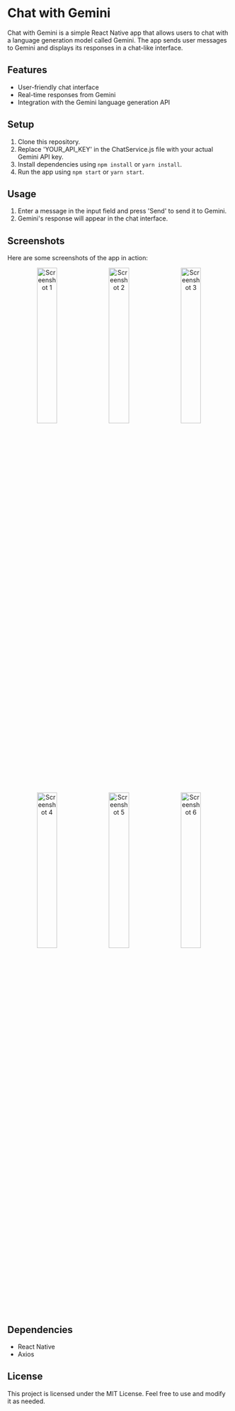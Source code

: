 # Chat with Gemini

Chat with Gemini is a simple React Native app that allows users to chat with a language generation model called Gemini. The app sends user messages to Gemini and displays its responses in a chat-like interface.

## Features

- User-friendly chat interface
- Real-time responses from Gemini
- Integration with the Gemini language generation API

## Setup

1. Clone this repository.
2. Replace 'YOUR_API_KEY' in the ChatService.js file with your actual Gemini API key.
3. Install dependencies using `npm install` or `yarn install`.
4. Run the app using `npm start` or `yarn start`.

## Usage

1. Enter a message in the input field and press 'Send' to send it to Gemini.
2. Gemini's response will appear in the chat interface.

## Screenshots

Here are some screenshots of the app in action:

<p align="center">
  <img src="./screenshots/screenshot (1).jpeg" alt="Screenshot 1" width="30%" />
  <img src="./screenshots/screenshot (2).jpeg" alt="Screenshot 2" width="30%" style="margin:0 1.5%;" />
  <img src="./screenshots/screenshot (3).jpeg" alt="Screenshot 3" width="30%" />
</p>
<p align="center">
  <img src="./screenshots/screenshot (4).jpeg" alt="Screenshot 4" width="30%" />
  <img src="./screenshots/screenshot (5).jpeg" alt="Screenshot 5" width="30%" style="margin:0 1.5%;" />
  <img src="./screenshots/screenshot (6).jpeg" alt="Screenshot 6" width="30%" />
</p>



## Dependencies

- React Native
- Axios

## License

This project is licensed under the MIT License. Feel free to use and modify it as needed.
